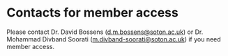 # Contacts for member access

Please contact Dr. David Bossens (d.m.bossens@soton.ac.uk) or Dr. Mohammad Divband Soorati (m.divband-soorati@soton.ac.uk) if you need member access.  
